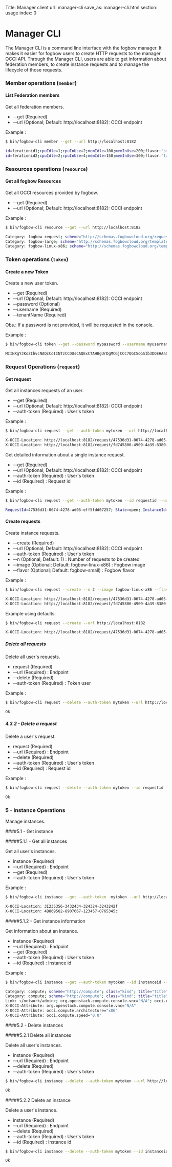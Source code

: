 Title: Manager client
url: manager-cli
save_as: manager-cli.html
section: usage
index: 0

Manager CLI
==========

The Manager CLI is a command line interface with the fogbow manager. It makes it easier for fogbow users to create HTTP requests to the manager OCCI API. Through the Manager CLI, users are able to get information about federation members, to create instance requests and to manage the lifecycle of those requests.

### Member operations (```member```)

#### List Federation members 

Get all federation members.

* --get (Required)
* --url (Optional; Default: http://localhost:8182): OCCI endpoint

Example :
```bash
$ bin/fogbow-cli member --get --url http://localhost:8182

id=ferationid1;cpuIdle=1;cpuInUse=2;memIdle=100;memInUse=200;flavor:'small, capacity="1"';
id=ferationid2;cpuIdle=2;cpuInUse=4;memIdle=150;memInUse=300;flavor:'large, capacity="2"';
```

### Resources operations (```resource```)

#### Get all fogbow Resources 

Get all OCCI resources provided by fogbow. 

* --get (Required)
* --url (Optional; Default: http://localhost:8182): OCCI endpoint

Example :
```bash
$ bin/fogbow-cli resource --get --url http://localhost:8182

Category: fogbow-request; scheme="http://schemas.fogbowcloud.org/request#"; class="kind"; title="Request new Instances"; location="http://localhost:8182/request"; attributes="org.fogbowcloud.request.instance-count org.fogbowcloud.request.type org.fogbowcloud.request.valid-until org.fogbowcloud.request.valid-from"
Category: fogbow-large; scheme="http://schemas.fogbowcloud.org/template/resource#"; class="mixin"; title="Large Flavor"; location="http://localhost:8182/large"
Category: fogbow-linux-x86; scheme="http://schemas.fogbowcloud.org/template/os#"; class="mixin"; title="Linux-x86 Image"; location="http://localhost:8182/fogbow-linux-x86"
```

### Token operations (```token```)

#### Create a new Token

Create a new user token.

* --get (Required)
* --url (Optional; Default: http://localhost:8182): OCCI endpoint
* --password (Optional) 
* --username (Required)
* --tenantName (Required) 

Obs.: If a password is not provided, it will be requested in the console.

Example :
```bash
$ bin/fogbow-cli token --get --password mypassword --username myusername --tenantName mytenantname --url http://localhost:8182

MIINXgYJKoZIhvcNAQcCoIINTzCCDUsCAQExCTAHBgUrDgMCGjCCC7QGCSqGSIb3DQEHAaCCC6UEgguheyJhY2Nlc3MiOiB7InRva2VuIjogeyJpc3N1ZWRfYXQiOiAiMjAxNC0wNS0
```

### Request Operations (```request```)

#### Get request 

Get all instances requests of an user.

* --get (Required)
* --url (Optional; Default: http://localhost:8182): OCCI endpoint
* --auth-token (Required) : User's token

Example :
```bash
$ bin/fogbow-cli request --get --auth-token mytoken --url http://localhost:8182

X-OCCI-Location: http://localhost:8182/request/47536d31-0674-4278-ad05-eff5fdd07257
X-OCCI-Location: http://localhost:8182/request/fd745806-4909-4a39-8380-13183b1f197c
```

Get detailed information about a single instance request.

* --get (Required)
* --url (Optional; Default: http://localhost:8182): OCCI endpoint
* --auth-token (Required) : User's token
* --id (Required) : Request id

Example :
```bash
$ bin/fogbow-cli request --get --auth-token mytoken --id requestid --url http://localhost:8182

RequestId=47536d31-0674-4278-ad05-eff5fdd07257; State=open; InstanceId=232135435-5435345-435345435-43545
```
#### Create requests 

Create instance requests.

* --create (Required)
* --url (Optional; Default: http://localhost:8182): OCCI endpoint
* --auth-token (Required) : User's token
* --n (Optional; Default: 1) : Number of requests to be created
* --image (Optional; Default: fogbow-linux-x86) : Fogbow image
* --flavor (Optional; Default: fogbow-small) : Fogbow flavor

Example :
```bash
$ bin/fogbow-cli request --create --n 2 --image fogbow-linux-x86 --flavor large --url http://localhost:8182

X-OCCI-Location: http://localhost:8182/request/47536d31-0674-4278-ad05-eff5fdd07257
X-OCCI-Location: http://localhost:8182/request/fd745806-4909-4a39-8380-13183b1f197c
```

Example using defaults:
```bash
$ bin/fogbow-cli request --create --url http://localhost:8182

X-OCCI-Location: http://localhost:8182/request/47536d31-0674-4278-ad05-eff5fdd07257
```

##### Delete all requests

Delete all user's requests.

* request (Required)
* --url (Required) : Endpoint
* --delete (Required)
* --auth-token (Required) : Token user

Example :
```bash
$ bin/fogbow-cli request --delete --auth-token mytoken --url http://localhost:8182

Ok
```

##### 4.3.2 - Delete a request

Delete a user's request.

* request (Required)
* --url (Required) : Endpoint
* --delete (Required)
* --auth-token (Required) : User's token
* --id (Required) : Request id

Example :
```bash
$ bin/fogbow-cli request --delete --auth-token mytoken --id requestid --url http://localhost:8182

Ok
```

### 5 - Instance Operations

Manage instances.

####5.1 - Get instance

#####5.1.1 -  Get all instances

Get all user's instances.

* instance (Required)
* --url (Required) : Endpoint
* --get  (Required)
* --auth-token  (Required) : User's token

Example :
```bash
$ bin/fogbow-cli instance --get --auth-token  mytoken --url http://localhost:8182

X-OCCI-Location: 3I235356-3432434-324324-3243242f
X-OCCI-Location: 4B869582-8907667-123457-0765345c
```
#####5.1.2 -  Get instance information

Get information about an instance.

* instance (Required)
* --url (Required) : Endpoint
* --get  (Required)
* --auth-token  (Required) : User's token
* --id (Required) : Instance id

Example : 
```bash
$ bin/fogbow-cli instance --get --auth-token mytoken --id instanceid --url http://localhost:10000

Category: compute; scheme="http://compute"; class="kind"; title="title"; rel="rel"; location="location"
Category: compute; scheme="http://compute"; class="kind"; title="title"; rel="rel"; location="location"
Link: </network/admin>; org.openstack.compute.console.vnc="N/A"; occi.compute.architecture="x86"; occi.compute.speed="0.0"
X-OCCI-Attribute: org.openstack.compute.console.vnc="N/A"
X-OCCI-Attribute: occi.compute.architecture="x86"
X-OCCI-Attribute: occi.compute.speed="0.0"
```

####5.2 - Delete instances

#####5.2.1 Delete all instances

Delete all user's instances.

* instance (Required)
* --url (Required) : Endpoint
* --delete  (Required)
* --auth-token  (Required) : User's token

```bash
$ bin/fogbow-cli instance --delete --auth-token mytoken --url http://localhost:8182

Ok
```
#####5.2.2 Delete an instance

Delete a user's instance.

* instance (Required)
* --url (Required) : Endpoint
* --delete  (Required)
* --auth-token  (Required) : User's token
* --id (Required) : Instance id

```bash
$ bin/fogbow-cli instance --delete --auth-token mytoken --id instanceid --url http://localhost:8182

Ok
```
